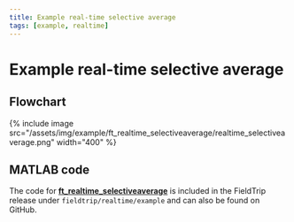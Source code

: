 ```yaml
---
title: Example real-time selective average
tags: [example, realtime]
---
```


# Example real-time selective average

## Flowchart

{% include image src="/assets/img/example/ft_realtime_selectiveaverage/realtime_selectiveaverage.png" width="400" %}

## MATLAB code

The code for **[ft_realtime_selectiveaverage](https://github.com/fieldtrip/fieldtrip/blob/release/realtime/example/ft_realtime_selectiveaverage.m)** is included in the FieldTrip release under `fieldtrip/realtime/example` and can also be found on GitHub.
